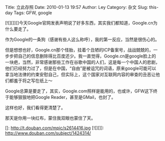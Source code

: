 Title: 立此存照
Date: 2010-01-13 19:57
Author: Ley
Category: 杂文
Slug: this-day
Tags: GFW, google

[![][]][]今天Google官网发表声明说了好多东西，其实我们都知道，Google.cn为什么要走了。

作为Google的一条狗（感谢有些人这么称呼），我的第一反应，当然是很伤心的。

但是想想也好，Google.cn那个怪胎，挂着个丑陋的ICP备案号，战战兢兢的，一步步把自己的信息删除得比百度还少。我一直觉得，Google.cn是google脸上的一块疤，当然，非常感谢那些工作在谷歌中国的人们，这是每一个中国人的悲剧，他们已经努力过了，但是在中国，“自由”是被诅咒的词语，原来google可能可以拿当地法律的约束安慰自己，但实际上，这个国家对互联网内容的审查的丑恶让他们都羞于将之写在纸上～

Google总算是要走了，其实，Google.com照样是能用的，也或许，GFW这下终于能够狠狠地把Google
Reader，甚至是GMail，也封了。

这样也好，我们看得更清楚了。

那天是你用一块红布，蒙住我双眼也蒙住了天。

  []: http://t.douban.com/mpic/s2614416.jpg
  [![][]]: http://www.douban.com/subject/1424314/
